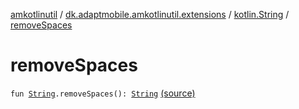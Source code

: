 [amkotlinutil](../../index.md) / [dk.adaptmobile.amkotlinutil.extensions](../index.md) / [kotlin.String](index.md) / [removeSpaces](./remove-spaces.md)

# removeSpaces

`fun `[`String`](https://kotlinlang.org/api/latest/jvm/stdlib/kotlin/-string/index.html)`.removeSpaces(): `[`String`](https://kotlinlang.org/api/latest/jvm/stdlib/kotlin/-string/index.html) [(source)](https://github.com/adaptmobile-organization/amkotlinutil/tree/master/amkotlinutil/amkotlinutil/src/main/java/dk/adaptmobile/amkotlinutil/extensions/StringExtensions.kt#L47)